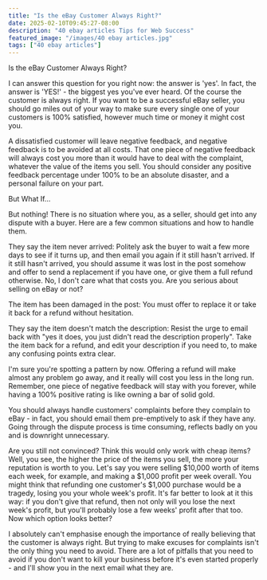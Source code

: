 ```yaml
---
title: "Is the eBay Customer Always Right?"
date: 2025-02-10T09:45:27-08:00
description: "40 ebay articles Tips for Web Success"
featured_image: "/images/40 ebay articles.jpg"
tags: ["40 ebay articles"]
---
```


Is the eBay Customer Always Right?

I can answer this question for you right now: the answer is 'yes'. In fact, the answer is 'YES!' - the biggest yes you've ever heard. Of the course the customer is always right. If you want to be a successful eBay seller, you should go miles out of your way to make sure every single one of your customers is 100% satisfied, however much time or money it might cost you.

A dissatisfied customer will leave negative feedback, and negative feedback is to be avoided at all costs. That one piece of negative feedback will always cost you more than it would have to deal with the complaint, whatever the value of the items you sell. You should consider any positive feedback percentage under 100% to be an absolute disaster, and a personal failure on your part.

But What If…

But nothing! There is no situation where you, as a seller, should get into any dispute with a buyer. Here are a few common situations and how to handle them.

They say the item never arrived: Politely ask the buyer to wait a few more days to see if it turns up, and then email you again if it still hasn't arrived. If it still hasn't arrived, you should assume it was lost in the post somehow and offer to send a replacement if you have one, or give them a full refund otherwise. No, I don't care what that costs you. Are you serious about selling on eBay or not?

The item has been damaged in the post: You must offer to replace it or take it back for a refund without hesitation.

They say the item doesn't match the description: Resist the urge to email back with "yes it does, you just didn't read the description properly". Take the item back for a refund, and edit your description if you need to, to make any confusing points extra clear.

I'm sure you're spotting a pattern by now. Offering a refund will make almost any problem go away, and it really will cost you less in the long run. Remember, one piece of negative feedback will stay with you forever, while having a 100% positive rating is like owning a bar of solid gold.

You should always handle customers' complaints before they complain to eBay - in fact, you should email them pre-emptively to ask if they have any. Going through the dispute process is time consuming, reflects badly on you and is downright unnecessary.

Are you still not convinced? Think this would only work with cheap items? Well, you see, the higher the price of the items you sell, the more your reputation is worth to you. Let's say you were selling $10,000 worth of items each week, for example, and making a $1,000 profit per week overall. You might think that refunding one customer's $1,000 purchase would be a tragedy, losing you your whole week's profit. It's far better to look at it this way: if you don't give that refund, then not only will you lose the next week's profit, but you'll probably lose a few weeks' profit after that too. Now which option looks better?

I absolutely can't emphasise enough the importance of really believing that the customer is always right. But trying to make excuses for complaints isn't the only thing you need to avoid. There are a lot of pitfalls that you need to avoid if you don't want to kill your business before it's even started properly - and I'll show you in the next email what they are.


